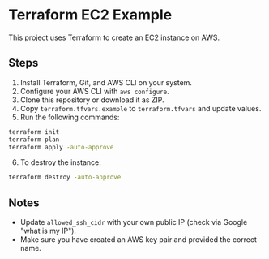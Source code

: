 # Terraform EC2 Example

This project uses Terraform to create an EC2 instance on AWS.

## Steps

1. Install Terraform, Git, and AWS CLI on your system.
2. Configure your AWS CLI with `aws configure`.
3. Clone this repository or download it as ZIP.
4. Copy `terraform.tfvars.example` to `terraform.tfvars` and update values.
5. Run the following commands:

```sh
terraform init
terraform plan
terraform apply -auto-approve
```

6. To destroy the instance:

```sh
terraform destroy -auto-approve
```

## Notes
- Update `allowed_ssh_cidr` with your own public IP (check via Google "what is my IP").
- Make sure you have created an AWS key pair and provided the correct name.
